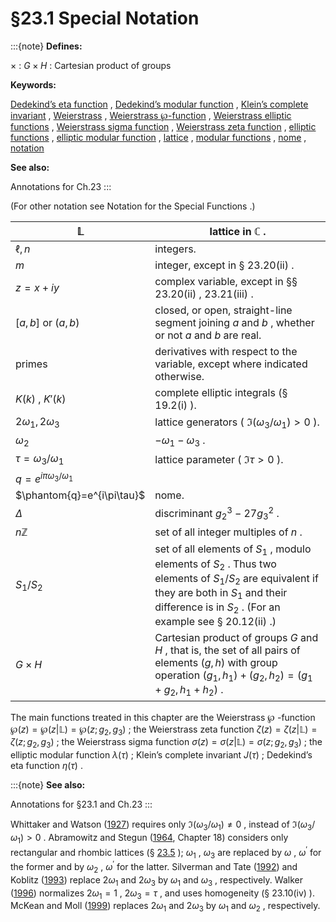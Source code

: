 # §23.1 Special Notation

:::{note}
**Defines:**

$\times$ : $G\times H$ : Cartesian product of groups

**Keywords:**

[Dedekind’s eta function](http://dlmf.nist.gov/search/search?q=Dedekind%20eta%20function) , [Dedekind’s modular function](http://dlmf.nist.gov/search/search?q=Dedekind%20modular%20function) , [Klein’s complete invariant](http://dlmf.nist.gov/search/search?q=Klein%20complete%20invariant) , [Weierstrass](http://dlmf.nist.gov/search/search?q=Weierstrass) , [Weierstrass $\wp$-function](http://dlmf.nist.gov/search/search?q=Weierstrass%20P-function) , [Weierstrass elliptic functions](http://dlmf.nist.gov/search/search?q=Weierstrass%20elliptic%20functions) , [Weierstrass sigma function](http://dlmf.nist.gov/search/search?q=Weierstrass%20sigma%20function) , [Weierstrass zeta function](http://dlmf.nist.gov/search/search?q=Weierstrass%20zeta%20function) , [elliptic functions](http://dlmf.nist.gov/search/search?q=elliptic%20functions) , [elliptic modular function](http://dlmf.nist.gov/search/search?q=elliptic%20modular%20function) , [lattice](http://dlmf.nist.gov/search/search?q=lattice) , [modular functions](http://dlmf.nist.gov/search/search?q=modular%20functions) , [nome](http://dlmf.nist.gov/search/search?q=nome) , [notation](http://dlmf.nist.gov/search/search?q=notation)

**See also:**

Annotations for Ch.23
:::

(For other notation see Notation for the Special Functions .)


| $\mathbb{L}$ | lattice in $\mathbb{C}$ . |
|---|---|
| $\ell,n$ | integers. |
| $m$ | integer, except in § 23.20(ii) . |
| $z=x+iy$ | complex variable, except in §§ 23.20(ii) , 23.21(iii) . |
| $[a,b]$ or $(a,b)$ | closed, or open, straight-line segment joining $a$ and $b$ , whether or not $a$ and $b$ are real. |
| primes | derivatives with respect to the variable, except where indicated otherwise. |
| $K\left(k\right)$ , $K'\left(k\right)$ | complete elliptic integrals (§ 19.2(i) ). |
| $2\omega_{1},2\omega_{3}$ | lattice generators ( $\Im\left(\omega_{3}/\omega_{1}\right)>0$ ). |
| $\omega_{2}$ | $-\omega_{1}-\omega_{3}$ . |
| $\tau=\omega_{3}/\omega_{1}$ | lattice parameter ( $\Im\tau>0$ ). |
| $q=e^{i\pi\omega_{3}/\omega_{1}}$ |   |
| $\phantom{q}=e^{i\pi\tau}$ | nome. |
| $\Delta$ | discriminant ${g_{2}}^{3}-27{g_{3}}^{2}$ . |
| $n\mathbb{Z}$ | set of all integer multiples of $n$ . |
| $S_{1}/S_{2}$ | set of all elements of $S_{1}$ , modulo elements of $S_{2}$ . Thus two elements of $S_{1}/S_{2}$ are equivalent if they are both in $S_{1}$ and their difference is in $S_{2}$ . (For an example see § 20.12(ii) .) |
| $G\times H$ | Cartesian product of groups $G$ and $H$ , that is, the set of all pairs of elements $(g,h)$ with group operation $(g_{1},h_{1})+(g_{2},h_{2})=(g_{1}+g_{2},h_{1}+h_{2})$ . |


The main functions treated in this chapter are the Weierstrass $\wp$ -function $\wp\left(z\right)=\wp\left(z|\mathbb{L}\right)=\wp\left(z;g_{2},g_{3}\right)$ ; the Weierstrass zeta function $\zeta\left(z\right)=\zeta\left(z|\mathbb{L}\right)=\zeta\left(z;g_{2},g_{3}\right)$ ; the Weierstrass sigma function $\sigma\left(z\right)=\sigma\left(z|\mathbb{L}\right)=\sigma\left(z;g_{2},g_{3}\right)$ ; the elliptic modular function $\lambda\left(\tau\right)$ ; Klein’s complete invariant $J\left(\tau\right)$ ; Dedekind’s eta function $\eta\left(\tau\right)$ .

:::{note}
**See also:**

Annotations for §23.1 and Ch.23
:::

Whittaker and Watson ([1927](./bib/W.html#bib2404 "A Course of Modern Analysis")) requires only $\Im\left(\omega_{3}/\omega_{1}\right)\neq 0$ , instead of $\Im\left(\omega_{3}/\omega_{1}\right)>0$ . Abramowitz and Stegun ([1964](./bib/index.html#bib24 "Handbook of Mathematical Functions with Formulas, Graphs, and Mathematical Tables"), Chapter 18) considers only rectangular and rhombic lattices (§ [23.5](./23.5.md "§23.5 Special Lattices ‣ Weierstrass Elliptic Functions ‣ Chapter 23 Weierstrass Elliptic and Modular Functions") ); $\omega_{1}$ , $\omega_{3}$ are replaced by $\omega$ , $\omega^{\prime}$ for the former and by $\omega_{2}$ , $\omega^{\prime}$ for the latter. Silverman and Tate ([1992](./bib/S.html#bib2086 "Rational Points on Elliptic Curves")) and Koblitz ([1993](./bib/K.html#bib1299 "Introduction to Elliptic Curves and Modular Forms")) replace $2\omega_{1}$ and $2\omega_{3}$ by $\omega_{1}$ and $\omega_{3}$ , respectively. Walker ([1996](./bib/W.html#bib2359 "Elliptic Functions. A Constructive Approach")) normalizes $2\omega_{1}=1$ , $2\omega_{3}=\tau$ , and uses homogeneity (§ 23.10(iv) ). McKean and Moll ([1999](./bib/M.html#bib1582 "Elliptic Curves")) replaces $2\omega_{1}$ and $2\omega_{3}$ by $\omega_{1}$ and $\omega_{2}$ , respectively.
